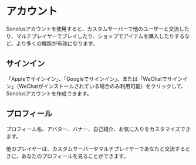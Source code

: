 # アカウント

Sonolusアカウントを使用すると、カスタムサーバーで他のユーザーと交流したり、マルチプレイヤーでプレイしたり、ショップでアイテムを購入したりするなど、より多くの機能が有効になります。

## サインイン

「Appleでサインイン」、「Googleでサインイン」、または「WeChatでサインイン」（WeChatがインストールされている場合のみ利用可能）をクリックして、Sonolusアカウントを作成できます。

## プロフィール

プロフィール名、アバター、バナー、自己紹介、お気に入りをカスタマイズできます。

他のプレイヤーは、カスタムサーバーやマルチプレイヤーであなたと交流するときに、あなたのプロフィールを見ることができます。
